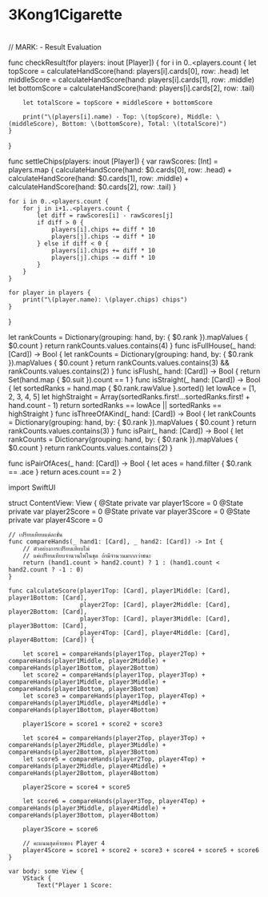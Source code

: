 # 3Kong1Cigarette
#

// MARK: - Result Evaluation

func checkResult(for players: inout [Player]) {
    for i in 0..<players.count {
        let topScore = calculateHandScore(hand: players[i].cards[0], row: .head)
        let middleScore = calculateHandScore(hand: players[i].cards[1], row: .middle)
        let bottomScore = calculateHandScore(hand: players[i].cards[2], row: .tail)

        let totalScore = topScore + middleScore + bottomScore

        print("\(players[i].name) - Top: \(topScore), Middle: \(middleScore), Bottom: \(bottomScore), Total: \(totalScore)")
    }
}

func settleChips(players: inout [Player]) {
    var rawScores: [Int] = players.map {
        calculateHandScore(hand: $0.cards[0], row: .head) +
        calculateHandScore(hand: $0.cards[1], row: .middle) +
        calculateHandScore(hand: $0.cards[2], row: .tail)
    }

    for i in 0..<players.count {
        for j in i+1..<players.count {
            let diff = rawScores[i] - rawScores[j]
            if diff > 0 {
                players[i].chips += diff * 10
                players[j].chips -= diff * 10
            } else if diff < 0 {
                players[i].chips += diff * 10
                players[j].chips -= diff * 10
            }
        }
    }

    for player in players {
        print("\(player.name): \(player.chips) chips")
    }
}

let rankCounts = Dictionary(grouping: hand, by: { $0.rank }).mapValues { $0.count }
    return rankCounts.values.contains(4)
}
func isFullHouse(_ hand: [Card]) -> Bool {
    let rankCounts = Dictionary(grouping: hand, by: { $0.rank }).mapValues { $0.count }
    return rankCounts.values.contains(3) && rankCounts.values.contains(2)
}
func isFlush(_ hand: [Card]) -> Bool {
    return Set(hand.map { $0.suit }).count == 1
}
func isStraight(_ hand: [Card]) -> Bool {
    let sortedRanks = hand.map { $0.rank.rawValue }.sorted()
    let lowAce = [1, 2, 3, 4, 5]
    let highStraight = Array(sortedRanks.first!...sortedRanks.first! + hand.count - 1)
    return sortedRanks == lowAce || sortedRanks == highStraight
}
func isThreeOfAKind(_ hand: [Card]) -> Bool {
    let rankCounts = Dictionary(grouping: hand, by: { $0.rank }).mapValues { $0.count }
    return rankCounts.values.contains(3)
}
func isPair(_ hand: [Card]) -> Bool {
    let rankCounts = Dictionary(grouping: hand, by: { $0.rank }).mapValues { $0.count }
    return rankCounts.values.contains(2)
}

func isPairOfAces(_ hand: [Card]) -> Bool {
    let aces = hand.filter { $0.rank == .ace }
    return aces.count == 2
}


import SwiftUI

struct ContentView: View {
    @State private var player1Score = 0
    @State private var player2Score = 0
    @State private var player3Score = 0
    @State private var player4Score = 0
    
    // เปรียบเทียบแต่ละชั้น
    func compareHands(_ hand1: [Card], _ hand2: [Card]) -> Int {
        // ตัวอย่างการเปรียบเทียบไพ่
        // แค่เปรียบเทียบจำนวนไพ่ในชุด ถ้ามีจำนวนมากกว่าชนะ
        return (hand1.count > hand2.count) ? 1 : (hand1.count < hand2.count ? -1 : 0)
    }
    
    func calculateScore(player1Top: [Card], player1Middle: [Card], player1Bottom: [Card],
                        player2Top: [Card], player2Middle: [Card], player2Bottom: [Card],
                        player3Top: [Card], player3Middle: [Card], player3Bottom: [Card],
                        player4Top: [Card], player4Middle: [Card], player4Bottom: [Card]) {
        
        let score1 = compareHands(player1Top, player2Top) + compareHands(player1Middle, player2Middle) + compareHands(player1Bottom, player2Bottom)
        let score2 = compareHands(player1Top, player3Top) + compareHands(player1Middle, player3Middle) + compareHands(player1Bottom, player3Bottom)
        let score3 = compareHands(player1Top, player4Top) + compareHands(player1Middle, player4Middle) + compareHands(player1Bottom, player4Bottom)
        
        player1Score = score1 + score2 + score3
        
        let score4 = compareHands(player2Top, player3Top) + compareHands(player2Middle, player3Middle) + compareHands(player2Bottom, player3Bottom)
        let score5 = compareHands(player2Top, player4Top) + compareHands(player2Middle, player4Middle) + compareHands(player2Bottom, player4Bottom)
        
        player2Score = score4 + score5
        
        let score6 = compareHands(player3Top, player4Top) + compareHands(player3Middle, player4Middle) + compareHands(player3Bottom, player4Bottom)
        
        player3Score = score6
        
        // คะแนนสุดท้ายของ Player 4
        player4Score = score1 + score2 + score3 + score4 + score5 + score6
    }
    
    var body: some View {
        VStack {
            Text("Player 1 Score:
                 
         
